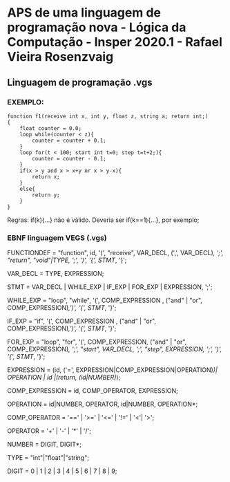 # APS de uma linguagem de programação nova - Lógica da Computação - Insper 2020.1 - Rafael Vieira Rosenzvaig

## Linguagem de programação .vgs

### EXEMPLO:
```
function f1(receive int x, int y, float z, string a; return int;)
{
	float counter = 0.0;
	loop while(counter < z){
		counter = counter + 0.1;
	}
	loop for(t < 100; start int t=0; step t=t+2;){
		counter = counter - 0.1;
	}
	if(x > y and x > x+y or x > y-x){
		return x;
	}
	else{
		return y;
	}
}
```
Regras:
if(k){…} não é válido. Deveria ser if(k==1){…}, por exemplo;

### EBNF linguagem VEGS (.vgs)

FUNCTIONDEF = "function", id, '(', "receive", VAR_DECL, (',', VAR_DECL)*, ';', "return", "void"|TYPE, ';', ')', '{', STMT*, '}';

VAR_DECL = TYPE, EXPRESSION;

STMT = VAR_DECL | WHILE_EXP | IF_EXP | FOR_EXP | EXPRESSION, ';';

WHILE_EXP = "loop", "while", '(', COMP_EXPRESSION , ("and" | "or", COMP_EXPRESSION)*,')', '{', STMT*, '}';

IF_EXP = "if", '(', COMP_EXPRESSION , ("and" | "or", COMP_EXPRESSION)*,')', '{', STMT*, '}';

FOR_EXP = "loop", "for", '(', COMP_EXPRESSION, ("and" | "or", COMP_EXPRESSION)*, ';', "start", VAR_DECL, ';', "step", EXPRESSION, ';', ')', '{', STMT*, '}';

EXPRESSION = (id, ('=', EXPRESSION|COMP_EXPRESSION|OPERATION)*)| OPERATION | id |(return, (id|NUMBER)*);

COMP_EXPRESSION = id, COMP_OPERATOR, EXPRESSION;

OPERATION = id|NUMBER, OPERATOR, id|NUMBER, OPERATION*;

COMP_OPERATOR = '==' | '>=' | '<=' | '!=' | '<'| '>';

OPERATOR = '+' | '-' | '*' | '/';

NUMBER = DIGIT, DIGIT*;

TYPE = "int"|"float"|"string";

DIGIT = 0 | 1 | 2 | 3 | 4 | 5 | 6 | 7 | 8 | 9;
